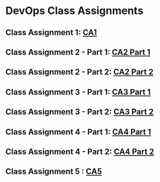 DevOps Class Assignments
=========================

Class Assignment 1: [CA1](/ca1/readmeCA1.md)
------------------
Class Assignment 2 - Part 1: [CA2  Part 1](/ca2/part1/readmeCA2part1.md)
------------------
Class Assignment 2 - Part 2: [CA2  Part 2](/ca2/part2/readmeCA2part2.md)
------------------
Class Assignment 3 - Part 1: [CA3  Part 1](/ca3/part1/readmeCA3part1.md)
------------------
Class Assignment 3 - Part 2: [CA3  Part 2](/ca3/part2/readmeCA3part2.md)
------------------
Class Assignment 4 - Part 1: [CA4  Part 1](/ca4/part1/readmeCA4part1.md)
------------------
Class Assignment 4 - Part 2: [CA4  Part 2](/ca4/part2/readmeCA4part2.md)
------------------
Class Assignment 5 : [CA5](/ca5/readmeCA5.md)
------------------
